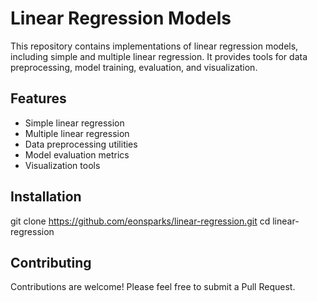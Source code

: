 # Linear Regression Models

This repository contains implementations of linear regression models, including simple and multiple linear regression. It provides tools for data preprocessing, model training, evaluation, and visualization.

## Features

- Simple linear regression
- Multiple linear regression
- Data preprocessing utilities
- Model evaluation metrics
- Visualization tools

## Installation
git clone https://github.com/eonsparks/linear-regression.git
cd linear-regression

## Contributing

Contributions are welcome! Please feel free to submit a Pull Request.
